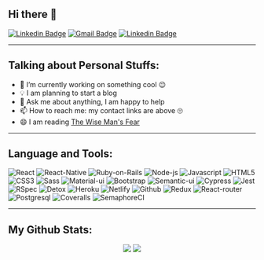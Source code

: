 ## Hi there 👋

[![Linkedin Badge](https://img.shields.io/badge/FacundoOsores-blue?style=flat&logo=linkedin&labelColor=blue&link=https://www.linkedin.com/in/facundo-osores/)](https://www.linkedin.com/in/facundo-osores/)
[![Gmail Badge](https://img.shields.io/badge/osores.facundo@mail.com-red?style=flat&logo=Gmail&labelColor=red&logoColor=white&link=mailto:osores.facundo@gmail.com
)](mailto:osores.facundo@gmail.com)
[![Linkedin Badge](https://img.shields.io/badge/-Portfolio-brightgreen?labelColor=brightgreen&link=https://facundo-osores-portfolio.netlify.app/
)](https://facundo-osores-portfolio.netlify.app/)

---


## Talking about Personal Stuffs:

- 🔭 I’m currently working on something cool 😉
- 💡 I am planning to start a blog
- 💬 Ask me about anything, I am happy to help
- 📫 How to reach me: my contact links are above 🙄
- 😄 I am reading [The Wise Man's Fear](https://en.wikipedia.org/wiki/The_Wise_Man%27s_Fear)
---

## Language and Tools:
![React](https://img.shields.io/badge/React-20232A?style=flat&logo=react&logoColor=61DAFB)
![React-Native](https://img.shields.io/badge/React_Native-20232A?style=flat&logo=react&logoColor=61DAFB)
![Ruby-on-Rails](https://img.shields.io/badge/Ruby_on_Rails-CC0000?style=flat&logo=ruby-on-rails&logoColor=white)
![Node-js](https://img.shields.io/badge/Node.js-43853D?style=flat&logo=node.js&logoColor=white)
![Javascript](https://img.shields.io/badge/JavaScript-F7DF1E?style=flat&logo=javascript&logoColor=black)
![HTML5](https://img.shields.io/badge/HTML5-E34F26?style=flat&logo=html5&logoColor=white)
![CSS3](https://img.shields.io/badge/CSS3-1572B6?style=flat&logo=css3&logoColor=white)
![Sass](https://img.shields.io/badge/Sass-CC6699?style=flat&logo=sass&logoColor=white)
![Material-ui](https://img.shields.io/badge/MaterialUI-0081CB?style=flat&logo=material-ui&labelColor=0081CB&logoColor=white)
![Bootstrap](https://img.shields.io/badge/Bootstrap-563D7C?style=flat&logo=bootstrap&labelColor=563D7C&logoColor=white)
![Semantic-ui](https://img.shields.io/badge/SemantiUI-00CCBC?style=flat)
![Cypress](https://img.shields.io/badge/Cypress.io-17202C?style=flat&logo=cypress&labelColor=17202C&logoColor=white)
![Jest](https://img.shields.io/badge/Jest-C21325?style=flat&logo=jest)
![RSpec](https://img.shields.io/badge/RSpec-red?style=flat&logo=ruby&logoColor=white)
![Detox](https://img.shields.io/badge/Detox-61DAFB?style=flat&logo=react&labelColor=61DAFB&logoColor=white)
![Heroku](https://img.shields.io/badge/-Heroku-430098?style=flat&logo=heroku)
![Netlify](https://img.shields.io/badge/-Netlify-00C7B7?style=flat&logo=netlify&logoColor=white)
![Github](https://img.shields.io/badge/GitHub-100000?=flat&logo=github&logoColor=white)
![Redux](https://img.shields.io/badge/Redux-593D88?style=flat&logo=redux&logoColor=white)
![React-router](https://img.shields.io/badge/React_Router-CA4245?style=flat&logo=react-router&logoColor=white)
![Postgresql](https://img.shields.io/badge/PostgreSQL-316192?style=flat&logo=postgresql&logoColor=white)
![Coveralls](https://img.shields.io/badge/Coveralls-316192?style=flat&logo=coveralls)
![SemaphoreCI](https://img.shields.io/badge/SemaphoreCI-19A974?style=flat&logo=semaphoreci&logoColor=white)


---
## My Github Stats:

<p align="center" vertical-align="middle">
  <img src="https://github-readme-stats.vercel.app/api?username=FacundoOs&show_icons=true&theme=tokyonight">
  <img src="https://github-readme-stats.vercel.app/api/top-langs/?username=FacundoOs&show_icons=true&theme=tokyonight&layout=compact">
</p>
